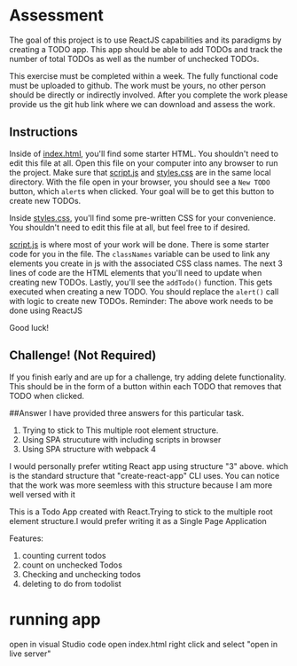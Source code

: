 # Assessment

The goal of this project is to use ReactJS capabilities and its paradigms by creating a TODO app. This app should be able to add TODOs and track the number of total TODOs as well as the number of unchecked TODOs.

This exercise must be completed within a week. The fully functional code must be uploaded to github. The work must be yours, no other person should be directly or indirectly involved. After you complete the work please provide us the git hub link where we can download and assess the work.

## Instructions

Inside of [index.html](/index.html), you'll find some starter HTML. You shouldn't need to edit this file at all. Open this file on your computer into any browser to run the project. Make sure that [script.js](/script.js) and [styles.css](/styles.css)
are in the same local directory. With the file open in your browser, you should see a `New TODO` button, which `alert`s when clicked. Your goal will be to get this button to create new TODOs.

Inside [styles.css](/styles.css), you'll find some pre-written CSS for your convenience. You shouldn't need to edit this file at all, but feel free to if desired.

[script.js](/script.js) is where most of your work will be done. There is some starter code for you in the file. The `classNames` variable can be used to link any elements you create in js with the associated CSS class names. The next 3 lines of code are the HTML elements that you'll need to update when creating new
TODOs. Lastly, you'll see the `addTodo()` function. This gets executed when creating a new TODO. You should replace the `alert()` call with logic to create new TODOs.
Reminder: The above work needs to be done using ReactJS

Good luck!

## Challenge! (Not Required)

If you finish early and are up for a challenge, try adding delete functionality. This should be in the form of a button within each TODO that removes that TODO when clicked.

##Answer
I have provided three answers for this particular task.

1.  Trying to stick to This multiple root element structure.
2.  Using SPA strucuture with including scripts in browser
3.  Using SPA structure with webpack 4

I would personally prefer wtiting React app using structure "3" above. which is the standard structure that "create-react-app" CLI
uses. You can notice that the work was more seemless with this structure because I am more well versed with it

This is a Todo App created with React.Trying to stick to the multiple root element structure.I would prefer writing it as a Single Page Application

Features:

1. counting current todos
2. count on unchecked Todos
3. Checking and unchecking todos
4. deleting to do from todolist

# running app

open in visual Studio code
open index.html
right click and select "open in live server"
